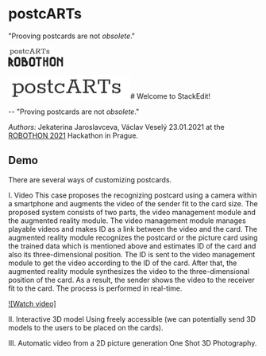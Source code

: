 # postcARTs
"Prooving postcards are not *obsolete*."
<div class="row">
  <div class="column">
    <img src="img/logo.png" width="90" />
  </div>
  <div class="column">
     <img src="img/robothon.png" width="110" />
  </div>
</div>

![enter image description here](img/logo.png)# Welcome to StackEdit!

-- "Proving postcards are not *obsolete*."

*Authors:* Jekaterina Jaroslavceva, Václav Veselý
23.01.2021 at the [ROBOTHON 2021](https://www.robothon.cz/) Hackathon in Prague.

## Demo
There are several ways of customizing postcards.

I. Video 
This case proposes the recognizing postcard using a camera within a smartphone and augments the video of the sender fit to the card size. The proposed system consists of two parts, the video management module and the augmented reality module. The video management module manages playable videos and makes ID as a link between the video and the card. The augmented reality module recognizes the postcard or the picture card using the trained data which is mentioned above and estimates ID of the card and also its three-dimensional position. The ID is sent to the video management module to get the video according to the ID of the card. After that, the augmented reality module synthesizes the video to the three-dimensional position of the card. As a result, the sender shows the video to the receiver fit to the card. The process is performed in real-time.

[![Watch video]](vid/Majak.mp4)

II. Interactive 3D model
Using freely accessible (we can potentially send 3D models to the users to be placed on the cards). 


III. Automatic video from a 2D picture generation
One Shot 3D Photography.